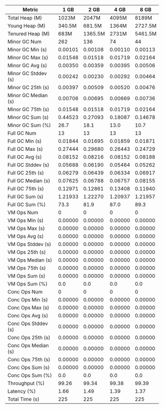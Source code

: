 | Metric | 1 GB | 2 GB | 4 GB | 8 GB |
|------|----|----|----|----|
| Total Heap (M) | 1023M | 2047M | 4095M | 8189M |
| Young Heap (M) | 340.5M | 681.5M | 1364M | 2727.5M |
| Tenured Heap (M) | 683M | 1365.5M | 2731M | 5461.5M |
| Minor GC Num | 262 | 136 | 74 | 44 |
| Minor GC Min (s) | 0.00101 | 0.00108 | 0.00110 | 0.00113 |
| Minor GC Max (s) | 0.01548 | 0.01518 | 0.01719 | 0.02164 |
| Minor GC Avg (s) | 0.00350 | 0.00359 | 0.00395 | 0.00506 |
| Minor GC Stddev (s) | 0.00242 | 0.00230 | 0.00292 | 0.00464 |
| Minor GC 25th (s) | 0.00397 | 0.00509 | 0.00520 | 0.00476 |
| Minor GC Median (s) | 0.00706 | 0.00695 | 0.00669 | 0.00736 |
| Minor GC 75th (s) | 0.01548 | 0.01518 | 0.01719 | 0.02164 |
| Minor GC Sum (s) | 0.44523 | 0.27093 | 0.18087 | 0.14678 |
| Minor GC Sum (%) | 26.7 | 18.1 | 13.0 | 10.7 |
| Full GC Num | 13 | 13 | 13 | 13 |
| Full GC Min (s) | 0.01844 | 0.01695 | 0.01859 | 0.01871 |
| Full GC Max (s) | 0.27444 | 0.29680 | 0.26443 | 0.24729 |
| Full GC Avg (s) | 0.08152 | 0.08216 | 0.08152 | 0.08188 |
| Full GC Stddev (s) | 0.05688 | 0.06190 | 0.05464 | 0.05262 |
| Full GC 25th (s) | 0.06279 | 0.06439 | 0.06334 | 0.06917 |
| Full GC Median (s) | 0.07625 | 0.06788 | 0.06757 | 0.08155 |
| Full GC 75th (s) | 0.12971 | 0.12861 | 0.13408 | 0.11940 |
| Full GC Sum (s) | 1.21933 | 1.22270 | 1.20937 | 1.21957 |
| Full GC Sum (%) | 73.3 | 81.9 | 87.0 | 89.3 |
| VM Ops Num | 0 | 0 | 0 | 0 |
| VM Ops Min (s) | 0.00000 | 0.00000 | 0.00000 | 0.00000 |
| VM Ops Max (s) | 0.00000 | 0.00000 | 0.00000 | 0.00000 |
| VM Ops Avg (s) | 0.00000 | 0.00000 | 0.00000 | 0.00000 |
| VM Ops Stddev (s) | 0.00000 | 0.00000 | 0.00000 | 0.00000 |
| VM Ops 25th (s) | 0.00000 | 0.00000 | 0.00000 | 0.00000 |
| VM Ops Median (s) | 0.00000 | 0.00000 | 0.00000 | 0.00000 |
| VM Ops 75th (s) | 0.00000 | 0.00000 | 0.00000 | 0.00000 |
| VM Ops Sum (s) | 0.00000 | 0.00000 | 0.00000 | 0.00000 |
| VM Ops Sum (%) | 0.0 | 0.0 | 0.0 | 0.0 |
| Conc Ops Num | 0 | 0 | 0 | 0 |
| Conc Ops Min (s) | 0.00000 | 0.00000 | 0.00000 | 0.00000 |
| Conc Ops Max (s) | 0.00000 | 0.00000 | 0.00000 | 0.00000 |
| Conc Ops Avg (s) | 0.00000 | 0.00000 | 0.00000 | 0.00000 |
| Conc Ops Stddev (s) | 0.00000 | 0.00000 | 0.00000 | 0.00000 |
| Conc Ops 25th (s) | 0.00000 | 0.00000 | 0.00000 | 0.00000 |
| Conc Ops Median (s) | 0.00000 | 0.00000 | 0.00000 | 0.00000 |
| Conc Ops 75th (s) | 0.00000 | 0.00000 | 0.00000 | 0.00000 |
| Conc Ops Sum (s) | 0.00000 | 0.00000 | 0.00000 | 0.00000 |
| Conc Ops Sum (%) | 0.0 | 0.0 | 0.0 | 0.0 |
| Throughput (%) | 99.26 | 99.34 | 99.38 | 99.39 |
| Latency (%) | 1.66 | 1.49 | 1.39 | 1.37 |
| Total Time (s) | 225 | 225 | 225 | 225 |
